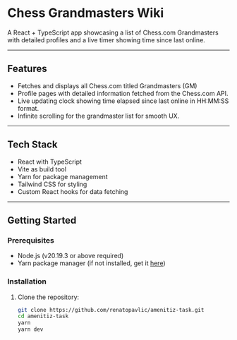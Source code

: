# Chess Grandmasters Wiki

A React + TypeScript app showcasing a list of Chess.com Grandmasters with detailed profiles and a live timer showing time since last online.

---

## Features

- Fetches and displays all Chess.com titled Grandmasters (GM)
- Profile pages with detailed information fetched from the Chess.com API.
- Live updating clock showing time elapsed since last online in HH:MM:SS format.
- Infinite scrolling for the grandmaster list for smooth UX.

---

## Tech Stack

- React with TypeScript
- Vite as build tool
- Yarn for package management
- Tailwind CSS for styling
- Custom React hooks for data fetching

---

## Getting Started

### Prerequisites

- Node.js (v20.19.3 or above required)
- Yarn package manager (if not installed, get it [here](https://classic.yarnpkg.com/en/docs/install))

### Installation

1. Clone the repository:

   ```bash
   git clone https://github.com/renatopavlic/amenitiz-task.git
   cd amenitiz-task
   yarn
   yarn dev
   ```
